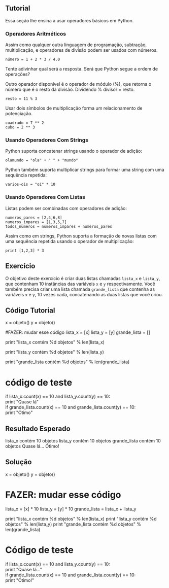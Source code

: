 Tutorial
--------

Essa seção lhe ensina a usar operadores básicos em Python.

### Operadores Aritméticos

Assim como qualquer outra linguagem de programação, subtração, multiplicação, e operadores de divisão podem ser usados com números.<br>

    número = 1 + 2 * 3 / 4.0

Tente adivinhar qual será a resposta. Será que Python segue a ordem de operações?

Outro operador disponível é o operador de módulo (%), que retorna o número que é o resto da divisão. Dividendo % divisor = resto.

    resto = 11 % 3

Usar dois símbolos de multiplicação forma um relacionamento de potenciação.

    cuadrado = 7 ** 2
    cubo = 2 ** 3

### Usando Operadores Com Strings

Python suporta concatenar strings usando o operador de adição:

    olamundo = "ola" + " " + "mundo"

Python também suporta multiplicar strings para formar uma string com uma sequência repetida:

    varios-ois = "oi" * 10

### Usando Operadores Com Listas

Listas podem ser combinadas com operadores de adição:

    numeros_pares = [2,4,6,8]
    numeros_impares = [1,3,5,7]
    todos_numeros = numeros_impares + numeros_pares

Assim como em strings, Python suporta a formação de novas listas com uma sequência repetida usando o operador de multiplicação:

    print [1,2,3] * 3

Exercício
--------

O objetivo deste exercício é criar duas listas chamadas `lista_x` e `lista_y`,
que contenham 10 instâncias das variáveis `x` e `y` respectivamente.
Você também precisa criar uma lista chamada `grande_lista` que contenha
as variáveis `x` e `y`, 10 vezes cada, concatenando as duas listas que você criou.

Código Tutorial
---------------

x = objeto()
y = objeto()

#FAZER: mudar esse código
lista_x = [x]
lista_y = [y]
grande_lista = []

print "lista_x contém %d objetos" % len(lista_x)

print "lista_y contém %d objetos" % len(lista_y)

print "grande_lista contém %d objetos" % len(grande_lista)

# código de teste
  if lista_x.count(x) == 10 and lista_y.count(y) == 10:<br>
    print "Quase lá"<br>
  if grande_lista.count(x) == 10 and grande_lista.count(y) == 10:<br>
    print "Ótimo"

Resultado Esperado
---------------

lista_x contém 10 objetos
lista_y contém 10 objetos
grande_lista contém 10 objetos
Quase lá...
Ótimo!

Solução
--------

x = objeto()
y = objeto()

# FAZER: mudar esse código
lista_x = [x] * 10
lista_y = [y] * 10
grande_lista = lista_x + lista_y

print "lista_x contém %d objetos" % len(lista_x)
print "lista_y contém %d objetos" % len(lista_y)
print "grande_lista contém %d objetos" % len(grande_lista)

# Código de teste
if lista_x.count(x) == 10 and lista_y.count(y) == 10:<br>
    print "Quase lá..."<br>
if grande_lista.count(x) == 10 and grande_lista.count(y) == 10:<br>
    print "Ótimo!"
